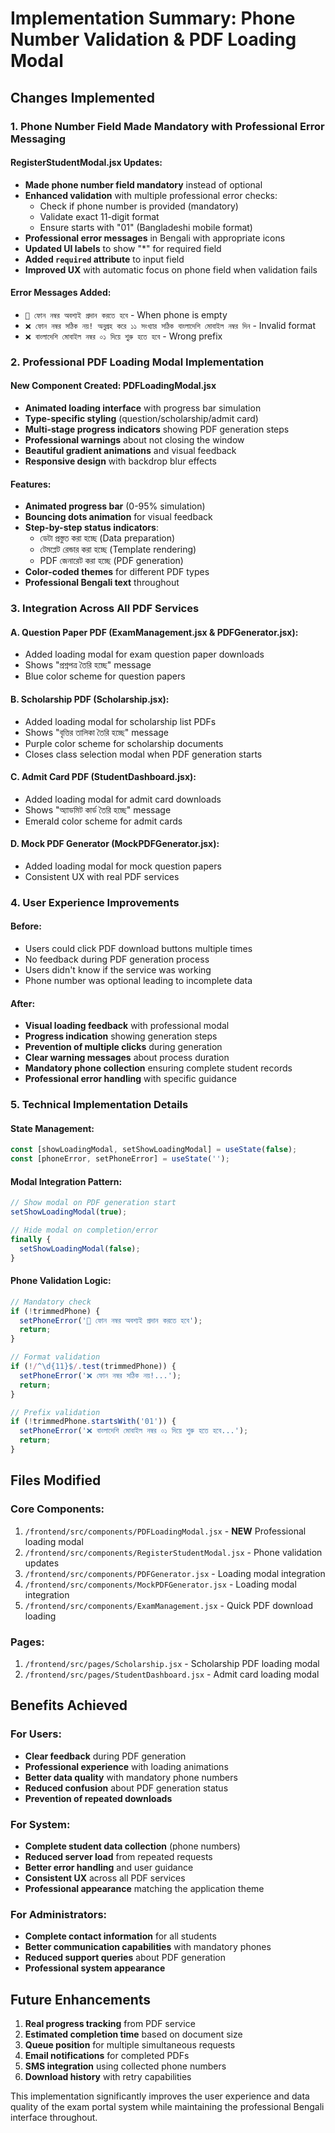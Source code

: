 # Implementation Summary: Phone Number Validation & PDF Loading Modal

## Changes Implemented

### 1. Phone Number Field Made Mandatory with Professional Error Messaging

#### RegisterStudentModal.jsx Updates:
- **Made phone number field mandatory** instead of optional
- **Enhanced validation** with multiple professional error checks:
  - Check if phone number is provided (mandatory)
  - Validate exact 11-digit format
  - Ensure starts with "01" (Bangladeshi mobile format)
- **Professional error messages** in Bengali with appropriate icons
- **Updated UI labels** to show "*" for required field
- **Added `required` attribute** to input field
- **Improved UX** with automatic focus on phone field when validation fails

#### Error Messages Added:
- `📱 ফোন নম্বর অবশ্যই প্রদান করতে হবে` - When phone is empty
- `❌ ফোন নম্বর সঠিক নয়! অনুগ্রহ করে ১১ সংখ্যার সঠিক বাংলাদেশি মোবাইল নম্বর দিন` - Invalid format
- `❌ বাংলাদেশি মোবাইল নম্বর ০১ দিয়ে শুরু হতে হবে` - Wrong prefix

### 2. Professional PDF Loading Modal Implementation

#### New Component Created: PDFLoadingModal.jsx
- **Animated loading interface** with progress bar simulation
- **Type-specific styling** (question/scholarship/admit card)
- **Multi-stage progress indicators** showing PDF generation steps
- **Professional warnings** about not closing the window
- **Beautiful gradient animations** and visual feedback
- **Responsive design** with backdrop blur effects

#### Features:
- **Animated progress bar** (0-95% simulation)
- **Bouncing dots animation** for visual feedback
- **Step-by-step status indicators**:
  - ডেটা প্রস্তুত করা হচ্ছে (Data preparation)
  - টেমপ্লেট রেন্ডার করা হচ্ছে (Template rendering)  
  - PDF জেনারেট করা হচ্ছে (PDF generation)
- **Color-coded themes** for different PDF types
- **Professional Bengali text** throughout

### 3. Integration Across All PDF Services

#### A. Question Paper PDF (ExamManagement.jsx & PDFGenerator.jsx):
- Added loading modal for exam question paper downloads
- Shows "প্রশ্নপত্র তৈরি হচ্ছে" message
- Blue color scheme for question papers

#### B. Scholarship PDF (Scholarship.jsx):
- Added loading modal for scholarship list PDFs
- Shows "বৃত্তির তালিকা তৈরি হচ্ছে" message
- Purple color scheme for scholarship documents
- Closes class selection modal when PDF generation starts

#### C. Admit Card PDF (StudentDashboard.jsx):
- Added loading modal for admit card downloads
- Shows "অ্যাডমিট কার্ড তৈরি হচ্ছে" message
- Emerald color scheme for admit cards

#### D. Mock PDF Generator (MockPDFGenerator.jsx):
- Added loading modal for mock question papers
- Consistent UX with real PDF services

### 4. User Experience Improvements

#### Before:
- Users could click PDF download buttons multiple times
- No feedback during PDF generation process
- Users didn't know if the service was working
- Phone number was optional leading to incomplete data

#### After:
- **Visual loading feedback** with professional modal
- **Progress indication** showing generation steps
- **Prevention of multiple clicks** during generation
- **Clear warning messages** about process duration
- **Mandatory phone collection** ensuring complete student records
- **Professional error handling** with specific guidance

### 5. Technical Implementation Details

#### State Management:
```jsx
const [showLoadingModal, setShowLoadingModal] = useState(false);
const [phoneError, setPhoneError] = useState('');
```

#### Modal Integration Pattern:
```jsx
// Show modal on PDF generation start
setShowLoadingModal(true);

// Hide modal on completion/error
finally {
  setShowLoadingModal(false);
}
```

#### Phone Validation Logic:
```jsx
// Mandatory check
if (!trimmedPhone) {
  setPhoneError('📱 ফোন নম্বর অবশ্যই প্রদান করতে হবে');
  return;
}

// Format validation
if (!/^\d{11}$/.test(trimmedPhone)) {
  setPhoneError('❌ ফোন নম্বর সঠিক নয়!...');
  return;
}

// Prefix validation
if (!trimmedPhone.startsWith('01')) {
  setPhoneError('❌ বাংলাদেশি মোবাইল নম্বর ০১ দিয়ে শুরু হতে হবে...');
  return;
}
```

## Files Modified

### Core Components:
1. `/frontend/src/components/PDFLoadingModal.jsx` - **NEW** Professional loading modal
2. `/frontend/src/components/RegisterStudentModal.jsx` - Phone validation updates
3. `/frontend/src/components/PDFGenerator.jsx` - Loading modal integration
4. `/frontend/src/components/MockPDFGenerator.jsx` - Loading modal integration
5. `/frontend/src/components/ExamManagement.jsx` - Quick PDF download loading

### Pages:
1. `/frontend/src/pages/Scholarship.jsx` - Scholarship PDF loading modal
2. `/frontend/src/pages/StudentDashboard.jsx` - Admit card loading modal

## Benefits Achieved

### For Users:
- **Clear feedback** during PDF generation
- **Professional experience** with loading animations
- **Better data quality** with mandatory phone numbers
- **Reduced confusion** about PDF generation status
- **Prevention of repeated downloads**

### For System:
- **Complete student data collection** (phone numbers)
- **Reduced server load** from repeated requests
- **Better error handling** and user guidance
- **Consistent UX** across all PDF services
- **Professional appearance** matching the application theme

### For Administrators:
- **Complete contact information** for all students
- **Better communication capabilities** with mandatory phones
- **Reduced support queries** about PDF generation
- **Professional system appearance**

## Future Enhancements

1. **Real progress tracking** from PDF service
2. **Estimated completion time** based on document size
3. **Queue position** for multiple simultaneous requests
4. **Email notifications** for completed PDFs
5. **SMS integration** using collected phone numbers
6. **Download history** with retry capabilities

This implementation significantly improves the user experience and data quality of the exam portal system while maintaining the professional Bengali interface throughout.
